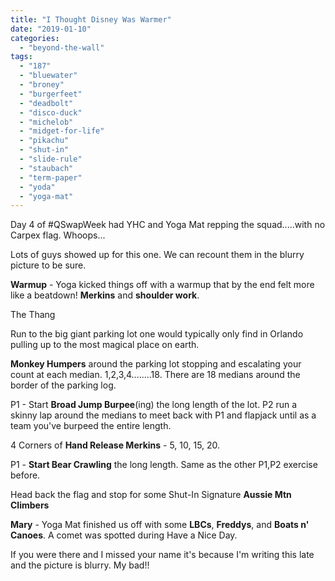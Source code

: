 ```yaml
---
title: "I Thought Disney Was Warmer"
date: "2019-01-10"
categories: 
  - "beyond-the-wall"
tags: 
  - "187"
  - "bluewater"
  - "broney"
  - "burgerfeet"
  - "deadbolt"
  - "disco-duck"
  - "michelob"
  - "midget-for-life"
  - "pikachu"
  - "shut-in"
  - "slide-rule"
  - "staubach"
  - "term-paper"
  - "yoda"
  - "yoga-mat"
---
```


Day 4 of #QSwapWeek had YHC and Yoga Mat repping the squad.....with no Carpex flag. Whoops...

Lots of guys showed up for this one. We can recount them in the blurry picture to be sure.

**Warmup** \- Yoga kicked things off with a warmup that by the end felt more like a beatdown! **Merkins** and **shoulder work**.

The Thang

Run to the big giant parking lot one would typically only find in Orlando pulling up to the most magical place on earth.

**Monkey Humpers** around the parking lot stopping and escalating your count at each median. 1,2,3,4........18. There are 18 medians around the border of the parking log.

P1 - Start **Broad Jump Burpee**(ing) the long length of the lot. P2 run a skinny lap around the medians to meet back with P1 and flapjack until as a team you've burpeed the entire length.

4 Corners of **Hand Release Merkins** - 5, 10, 15, 20.

P1 - **Start Bear Crawling** the long length. Same as the other P1,P2 exercise before.

Head back the flag and stop for some Shut-In Signature **Aussie Mtn Climbers**

**Mary** \- Yoga Mat finished us off with some **LBCs**, **Freddys**, and **Boats n' Canoes**. A comet was spotted during Have a Nice Day.

If you were there and I missed your name it's because I'm writing this late and the picture is blurry. My bad!!
